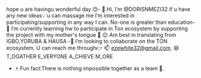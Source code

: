 hope u are havingu wonderful day 😊- 👋 Hi, I’m @DORISNMEZI32
if u have any new ideas💡 u can massage me I’m interested in participating/supporting in any way I can.
No-one is greater than education-🌱 I’m currently learning hw to participate in Ton ecosystem by supporting the project with my mother's tongue 👅 😉 
Am best in translating from IGBO,YORUBA & HAUSA -💞️ I’m looking to collaborate on the TON ecosystem.
U can reach me through👉 📫 ezewhite32@gmail.com.
😄T_OGATHER
E_VERYONE
A_CHIEVE 
M_ORE
  
- ⚡ Fun fact:There is nothing impossible together as a team 💯.

<!---
DORISNMEZI32/DORISNMEZI32 is a ✨ special ✨ repository because its `README.md` (this file) appears on your GitHub profile.
You can click the Preview link to take a look at your changes.
--->
